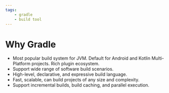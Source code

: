 ```yaml
---
tags:
    - gradle
    - build tool
---
```


# Why Gradle

- Most popular build system for JVM. Default for Android and Kotlin Multi-Platform projects. Rich plugin ecosystem.
- Support wide range of software build scenarios.
- High-level, declarative, and expressive build language.
- Fast, scalable, can build projects of any size and complexity.
- Support incremental builds, build caching, and parallel execution.
